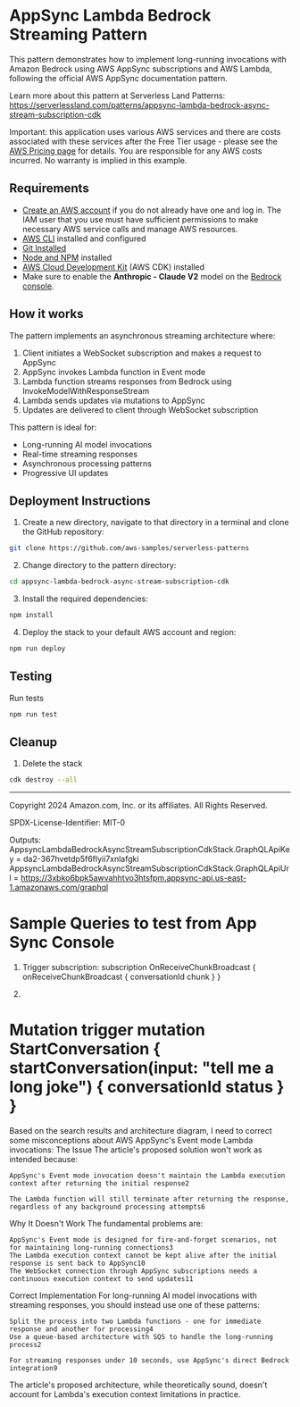 # AppSync Lambda Bedrock Streaming Pattern

This pattern demonstrates how to implement long-running invocations with Amazon Bedrock using AWS AppSync subscriptions and AWS Lambda, following the official AWS AppSync documentation pattern.

Learn more about this pattern at Serverless Land Patterns: https://serverlessland.com/patterns/appsync-lambda-bedrock-async-stream-subscription-cdk

Important: this application uses various AWS services and there are costs associated with these services after the Free Tier usage - please see the [AWS Pricing page](https://aws.amazon.com/pricing/) for details. You are responsible for any AWS costs incurred. No warranty is implied in this example.

## Requirements

* [Create an AWS account](https://portal.aws.amazon.com/gp/aws/developer/registration/index.html) if you do not already have one and log in. The IAM user that you use must have sufficient permissions to make necessary AWS service calls and manage AWS resources.
* [AWS CLI](https://docs.aws.amazon.com/cli/latest/userguide/install-cliv2.html) installed and configured
* [Git Installed](https://git-scm.com/book/en/v2/Getting-Started-Installing-Git)
* [Node and NPM](https://nodejs.org/en/download/) installed
* [AWS Cloud Development Kit](https://docs.aws.amazon.com/cdk/v2/guide/cli.html) (AWS CDK) installed
* Make sure to enable the **Anthropic - Claude V2** model on the [Bedrock console](https://console.aws.amazon.com/bedrock/home#/modelaccess).

## How it works

The pattern implements an asynchronous streaming architecture where:

1. Client initiates a WebSocket subscription and makes a request to AppSync
2. AppSync invokes Lambda function in Event mode
3. Lambda function streams responses from Bedrock using InvokeModelWithResponseStream
4. Lambda sends updates via mutations to AppSync
5. Updates are delivered to client through WebSocket subscription

This pattern is ideal for:
- Long-running AI model invocations
- Real-time streaming responses
- Asynchronous processing patterns
- Progressive UI updates

## Deployment Instructions

1. Create a new directory, navigate to that directory in a terminal and clone the GitHub repository:
```sh
git clone https://github.com/aws-samples/serverless-patterns
```
2. Change directory to the pattern directory:
```sh
cd appsync-lambda-bedrock-async-stream-subscription-cdk
```

3. Install the required dependencies:
```sh
npm install
```

4. Deploy the stack to your default AWS account and region:
```sh
npm run deploy
```


## Testing

Run tests
```sh
npm run test
```

## Cleanup
 
1. Delete the stack
```sh
cdk destroy --all
```
----
Copyright 2024 Amazon.com, Inc. or its affiliates. All Rights Reserved.

SPDX-License-Identifier: MIT-0

Outputs:
AppsyncLambdaBedrockAsyncStreamSubscriptionCdkStack.GraphQLApiKey = da2-367hvetdp5f6flyii7xnlafgki
AppsyncLambdaBedrockAsyncStreamSubscriptionCdkStack.GraphQLApiUrl = https://3xbko6bpk5awvahhtvo3htsfpm.appsync-api.us-east-1.amazonaws.com/graphql


# Sample Queries to test from App Sync Console

1. Trigger subscription:
subscription OnReceiveChunkBroadcast {
  onReceiveChunkBroadcast {
    conversationId
    chunk
  }
}

2. 

Mutation trigger
mutation StartConversation {
  startConversation(input: "tell me a long joke") {
    conversationId
    status
  }
}
======

Based on the search results and architecture diagram, I need to correct some misconceptions about AWS AppSync's Event mode Lambda invocations:
The Issue
The article's proposed solution won't work as intended because:

    AppSync's Event mode invocation doesn't maintain the Lambda execution context after returning the initial response2

    The Lambda function will still terminate after returning the response, regardless of any background processing attempts6

Why It Doesn't Work
The fundamental problems are:

    AppSync's Event mode is designed for fire-and-forget scenarios, not for maintaining long-running connections3
    The Lambda execution context cannot be kept alive after the initial response is sent back to AppSync10
    The WebSocket connection through AppSync subscriptions needs a continuous execution context to send updates11

Correct Implementation
For long-running AI model invocations with streaming responses, you should instead use one of these patterns:

    Split the process into two Lambda functions - one for immediate response and another for processing4
    Use a queue-based architecture with SQS to handle the long-running process2

    For streaming responses under 10 seconds, use AppSync's direct Bedrock integration9

The article's proposed architecture, while theoretically sound, doesn't account for Lambda's execution context limitations in practice.